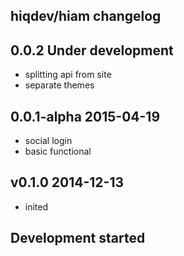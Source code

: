 hiqdev/hiam changelog
---------------------

## 0.0.2 Under development

- splitting api from site
- separate themes

## 0.0.1-alpha 2015-04-19

- social login
- basic functional

## v0.1.0 2014-12-13

- inited

## Development started

